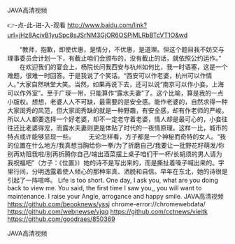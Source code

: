 
JAVA高清视频




👉-点-此-进-入-观看  http://www.baidu.com/link?url=jHz8AcivB1yuSpc8sJSrNM3GjOR6OSPiMLRbBTcVT1O&wd




　　“教师，抱歉，即使优惠，是情分，不优惠，是道理。但这个题目我不妨交与理事委员会计划一下，有截止咱们会颁布的，没有截止的话，就依照公约运作。”
　　在欢迎我们的宴会上，杨院长问我西安与杭州如何比，我一时语塞，这是一个难题，很难一时回答。于是我说了个笑话。“西安可以作老婆，杭州可以作情人。”大家自然哄堂大笑。当然，如果再说下去，还可以说“南京可以作小妾，上海可以作外室”。至于广琛一带，只能算作“露水夫妻”了。这个比喻，算是我的一点小版权。想想，老婆人人不可缺，最需要的是安全感。能作老婆的，自然求得一种大家闺秀的风范，但大家闺秀缺的就是一种野趣，有安全感，却有作老师的严峻。所以人人都要选择一个好老婆，却不一定老守着老婆，情人却是最可心的，小妾往往还比老婆得宠，而露水夫妻则更是体贴了时代的一夜情原理。这样一比，城市的特点或许能够显现一些。
　　无论怎样看，方子都是一个神秘而奇特的女人。“我的位置在什么地方/我真想当胸给你一拳/为了折磨自己/我要让一批野花籽萌发/你别再劝阻我啦/别再折腾你自己/端出酒菜摆上桌子咱们干一杯/长胡须的男人请为我祝福吧”（方子：《位置》）她的诗不是写出来的，而是撕扯着嗓子喊出来的。字里行间，分明透露着使人倾心的那种率真、洒脱和自信。早年在东北，她的诗很是引起了一阵喧哗。
Life is too short.
One day, I ask you, what are you doing back to view me.
You said, the first time I saw you,, you will want to maintenance.
I raise your Angle, arrogance and happy smile.
JAVA高清视频 https://github.com/beooknews/yssj
chrome-error://chromewebdata/
https://github.com/webnewse/vjqq
https://github.com/cctnews/vieitk
https://github.com/goodraes/850369





JAVA高清视频
